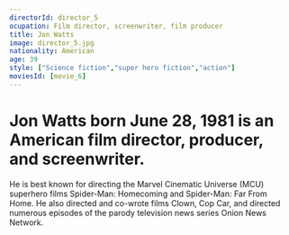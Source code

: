 ```yaml
---
directorId: director_5
ocupation: Film director, screenwriter, film producer
title: Jon Watts
image: director_5.jpg
nationality: American
age: 39
style: ["Science fiction","super hero fiction","action"]
moviesId: [movie_6]
---
```


# Jon Watts born June 28, 1981 is an American film director, producer, and screenwriter.
He is best known for directing the Marvel Cinematic Universe (MCU) superhero films Spider-Man: Homecoming and Spider-Man: Far From Home.
He also directed and co-wrote films Clown, Cop Car, and directed numerous episodes of the parody television news series Onion News Network.
